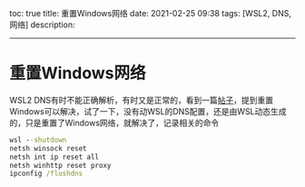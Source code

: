 toc: true
title: 重置Windows网络
date: 2021-02-25 09:38
tags: [WSL2, DNS, 网络]
description:

---

# 重置Windows网络

WSL2 DNS有时不能正确解析，有时又是正常的，看到一篇[帖子](https://gist.github.com/sivinnguyen/8bc0125b274250683a97e149cf270040)，提到重置Windows可以解决，试了一下，没有动WSL的DNS配置，还是由WSL动态生成的，只是重置了Windows网络，就解决了，记录相关的命令

<!--more-->

```bat
wsl --shutdown  
netsh winsock reset  
netsh int ip reset all  
netsh winhttp reset proxy  
ipconfig /flushdns  
```